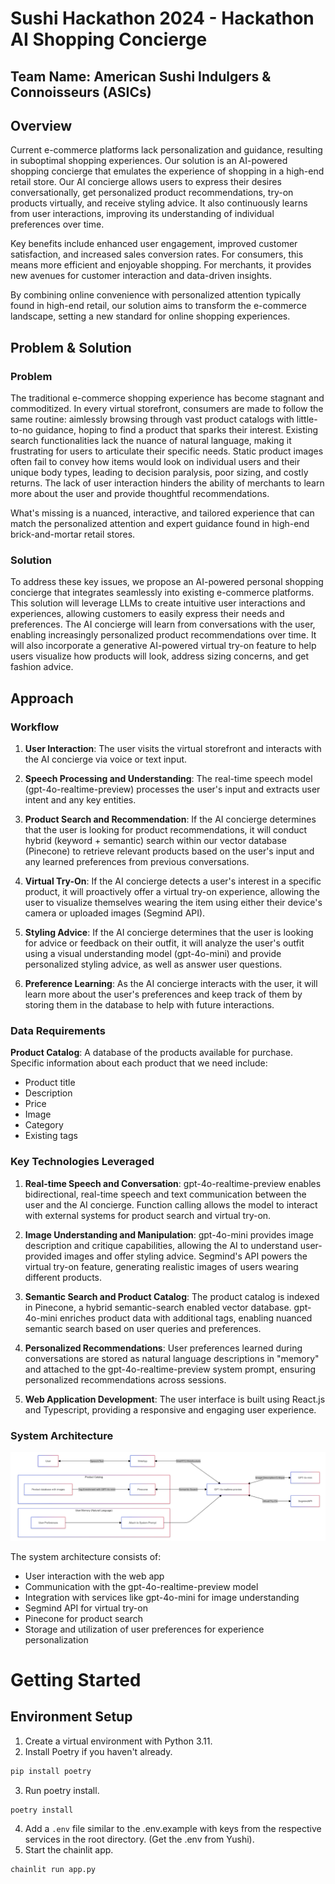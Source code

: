 # Sushi Hackathon 2024 - Hackathon AI Shopping Concierge

## Team Name: American Sushi Indulgers & Connoisseurs (ASICs)

## Overview

Current e-commerce platforms lack personalization and guidance, resulting in suboptimal shopping experiences. Our solution is an AI-powered shopping concierge that emulates the experience of shopping in a high-end retail store. Our AI concierge allows users to express their desires conversationally, get personalized product recommendations, try-on products virtually, and receive styling advice. It also continuously learns from user interactions, improving its understanding of individual preferences over time.

Key benefits include enhanced user engagement, improved customer satisfaction, and increased sales conversion rates. For consumers, this means more efficient and enjoyable shopping. For merchants, it provides new avenues for customer interaction and data-driven insights.

By combining online convenience with personalized attention typically found in high-end retail, our solution aims to transform the e-commerce landscape, setting a new standard for online shopping experiences.

## Problem & Solution

### Problem
The traditional e-commerce shopping experience has become stagnant and commoditized. In every virtual storefront, consumers are made to follow the same routine: aimlessly browsing through vast product catalogs with little-to-no guidance, hoping to find a product that sparks their interest. Existing search functionalities lack the nuance of natural language, making it frustrating for users to articulate their specific needs. Static product images often fail to convey how items would look on individual users and their unique body types, leading to decision paralysis, poor sizing, and costly returns. The lack of user interaction hinders the ability of merchants to learn more about the user and provide thoughtful recommendations.

What's missing is a nuanced, interactive, and tailored experience that can match the personalized attention and expert guidance found in high-end brick-and-mortar retail stores.

### Solution
To address these key issues, we propose an AI-powered personal shopping concierge that integrates seamlessly into existing e-commerce platforms. This solution will leverage LLMs to create intuitive user interactions and experiences, allowing customers to easily express their needs and preferences. The AI concierge will learn from conversations with the user, enabling increasingly personalized product recommendations over time. It will also incorporate a generative AI-powered virtual try-on feature to help users visualize how products will look, address sizing concerns, and get fashion advice.

## Approach

### Workflow

1. **User Interaction**: The user visits the virtual storefront and interacts with the AI concierge via voice or text input.

2. **Speech Processing and Understanding**: The real-time speech model (gpt-4o-realtime-preview) processes the user's input and extracts user intent and any key entities.

3. **Product Search and Recommendation**: If the AI concierge determines that the user is looking for product recommendations, it will conduct hybrid (keyword + semantic) search within our vector database (Pinecone) to retrieve relevant products based on the user's input and any learned preferences from previous conversations.

4. **Virtual Try-On**: If the AI concierge detects a user's interest in a specific product, it will proactively offer a virtual try-on experience, allowing the user to visualize themselves wearing the item using either their device's camera or uploaded images (Segmind API).

5. **Styling Advice**: If the AI concierge determines that the user is looking for advice or feedback on their outfit, it will analyze the user's outfit using a visual understanding model (gpt-4o-mini) and provide personalized styling advice, as well as answer user questions.

6. **Preference Learning**: As the AI concierge interacts with the user, it will learn more about the user's preferences and keep track of them by storing them in the database to help with future interactions.

### Data Requirements

**Product Catalog**: A database of the products available for purchase. Specific information about each product that we need include:
- Product title
- Description
- Price
- Image
- Category
- Existing tags

### Key Technologies Leveraged

1. **Real-time Speech and Conversation**: gpt-4o-realtime-preview enables bidirectional, real-time speech and text communication between the user and the AI concierge. Function calling allows the model to interact with external systems for product search and virtual try-on.

2. **Image Understanding and Manipulation**: gpt-4o-mini provides image description and critique capabilities, allowing the AI to understand user-provided images and offer styling advice. Segmind's API powers the virtual try-on feature, generating realistic images of users wearing different products.

3. **Semantic Search and Product Catalog**: The product catalog is indexed in Pinecone, a hybrid semantic-search enabled vector database. gpt-4o-mini enriches product data with additional tags, enabling nuanced semantic search based on user queries and preferences.

4. **Personalized Recommendations**: User preferences learned during conversations are stored as natural language descriptions in "memory" and attached to the gpt-4o-realtime-preview system prompt, ensuring personalized recommendations across sessions.

5. **Web Application Development**: The user interface is built using React.js and Typescript, providing a responsive and engaging user experience.

### System Architecture
![](static/images/system_architecture_diagram.png)

The system architecture consists of:
- User interaction with the web app
- Communication with the gpt-4o-realtime-preview model
- Integration with services like gpt-4o-mini for image understanding
- Segmind API for virtual try-on
- Pinecone for product search
- Storage and utilization of user preferences for experience personalization

# Getting Started
## Environment Setup
1. Create a virtual environment with Python 3.11.
2. Install Poetry if you haven't already.
```bash
pip install poetry
```
3. Run poetry install.
```bash
poetry install
```
4. Add a `.env` file similar to the .env.example with keys from the respective services in the root directory. (Get the .env from Yushi).
5. Start the chainlit app.
```bash
chainlit run app.py
```
